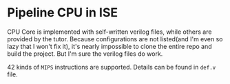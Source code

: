 # Pipeline CPU in ISE

CPU Core is implemented with self-written verilog files, while others are provided by the tutor. Because configurations are not listed(and I'm even so lazy that I won't fix it), it's nearly impossible to clone the entire repo and build the project. But I'm sure the verilog files do work.

42 kinds of `MIPS` instructions are supported. Details can be found in `def.v` file.
